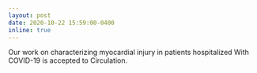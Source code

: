 ```yaml
---
layout: post
date: 2020-10-22 15:59:00-0400
inline: true
---
```


Our work on characterizing myocardial injury in patients hospitalized With COVID-19 is accepted to Circulation.

